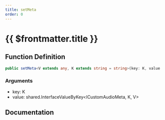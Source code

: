 ```yaml
---
title: setMeta
order: 0
---
```


# {{ $frontmatter.title }}

## Function Definition

```ts
public setMeta<V extends any, K extends string = string>(key: K, value: shared.InterfaceValueByKey<ICustomAudioMeta, K, V>): void;
```

### Arguments

* key: K
* value: shared.InterfaceValueByKey\<ICustomAudioMeta, K, V\>

## Documentation

<!--@include: ./parts/setMeta.md-->
